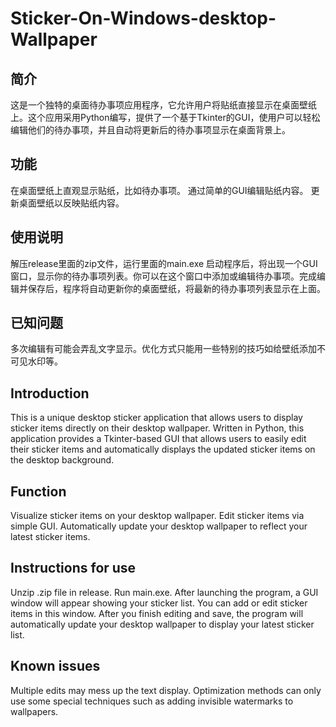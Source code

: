 # Sticker-On-Windows-desktop-Wallpaper

## 简介

这是一个独特的桌面待办事项应用程序，它允许用户将贴纸直接显示在桌面壁纸上。这个应用采用Python编写，提供了一个基于Tkinter的GUI，使用户可以轻松编辑他们的待办事项，并且自动将更新后的待办事项显示在桌面背景上。

## 功能

在桌面壁纸上直观显示贴纸，比如待办事项。
通过简单的GUI编辑贴纸内容。
更新桌面壁纸以反映贴纸内容。

## 使用说明

解压release里面的zip文件，运行里面的main.exe
启动程序后，将出现一个GUI窗口，显示你的待办事项列表。你可以在这个窗口中添加或编辑待办事项。完成编辑并保存后，程序将自动更新你的桌面壁纸，将最新的待办事项列表显示在上面。

## 已知问题

多次编辑有可能会弄乱文字显示。优化方式只能用一些特别的技巧如给壁纸添加不可见水印等。

## Introduction

This is a unique desktop sticker application that allows users to display sticker items directly on their desktop wallpaper. Written in Python, this application provides a Tkinter-based GUI that allows users to easily edit their sticker items and automatically displays the updated sticker items on the desktop background.

## Function

Visualize sticker items on your desktop wallpaper.
Edit sticker items via simple GUI.
Automatically update your desktop wallpaper to reflect your latest sticker items.

## Instructions for use

Unzip .zip file in release. Run main.exe.
After launching the program, a GUI window will appear showing your sticker list. You can add or edit sticker items in this window. After you finish editing and save, the program will automatically update your desktop wallpaper to display your latest sticker list.

## Known issues

Multiple edits may mess up the text display. Optimization methods can only use some special techniques such as adding invisible watermarks to wallpapers.
